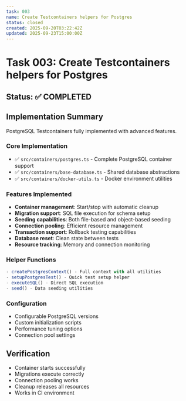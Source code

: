 ```yaml
---
task: 003
name: Create Testcontainers helpers for Postgres
status: closed
created: 2025-09-20T03:22:42Z
updated: 2025-09-23T15:00:00Z
---
```


# Task 003: Create Testcontainers helpers for Postgres

## Status: ✅ COMPLETED

## Implementation Summary

PostgreSQL Testcontainers fully implemented with advanced features.

### Core Implementation
- ✅ `src/containers/postgres.ts` - Complete PostgreSQL container support
- ✅ `src/containers/base-database.ts` - Shared database abstractions
- ✅ `src/containers/docker-utils.ts` - Docker environment utilities

### Features Implemented
- **Container management**: Start/stop with automatic cleanup
- **Migration support**: SQL file execution for schema setup
- **Seeding capabilities**: Both file-based and object-based seeding
- **Connection pooling**: Efficient resource management
- **Transaction support**: Rollback testing capabilities
- **Database reset**: Clean state between tests
- **Resource tracking**: Memory and connection monitoring

### Helper Functions
```typescript
- createPostgresContext() - Full context with all utilities
- setupPostgresTest() - Quick test setup helper
- executeSQL() - Direct SQL execution
- seed() - Data seeding utilities
```

### Configuration
- Configurable PostgreSQL versions
- Custom initialization scripts
- Performance tuning options
- Connection pool settings

## Verification
- Container starts successfully
- Migrations execute correctly
- Connection pooling works
- Cleanup releases all resources
- Works in CI environment